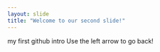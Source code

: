 ```yaml
---
layout: slide
title: "Welcome to our second slide!"
---
```

my first github intro
Use the left arrow to go back!
